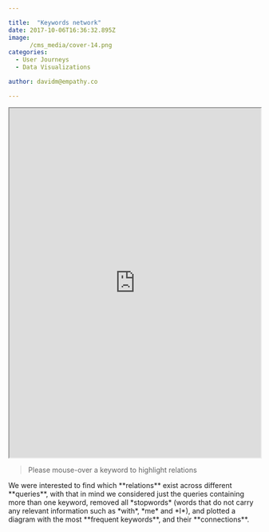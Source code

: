```yaml
---

title:  "Keywords network"
date: 2017-10-06T16:36:32.895Z
image:
      /cms_media/cover-14.png
categories:
  - User Journeys
  - Data Visualizations

author: davidm@empathy.co

---
```

<div class="col-sm-12" align="center">
	<iframe src="https://www.imagineyourdata.com/datavis/cbn-diagram-uk/" width="100%" height="700" framebimg-order="1" webkitallowfullscreen mozallowfullscreen allowfullscreen></iframe>
</div>

<blockquote>Please mouse-over a keyword to highlight relations</blockquote>
We were interested to find which **relations** exist across different **queries**, with that in mind we considered just the queries containing more than one keyword, removed all *stopwords* (words that do not carry any relevant information such as *with*, *me* and *I*), and plotted a diagram with the most **frequent keywords**, and their **connections**.
